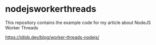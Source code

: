 # nodejsworkerthreads
This repository contains the example code for my article about NodeJS Worker Threads

https://idlob.dev/blog/worker-threads-nodejs/
